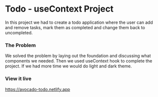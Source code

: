 # Todo - useContext Project

In this project we had to create a todo application where the user can add and remove tasks, mark them as completed and change them back to uncompleted.

### The Problem

We solved the problem by laying out the foundation and discussing what components we needed. Then we used useContext hook to complete the project. If we had more time we would do light and dark theme. 


### View it live
https://avocado-todo.netlify.app